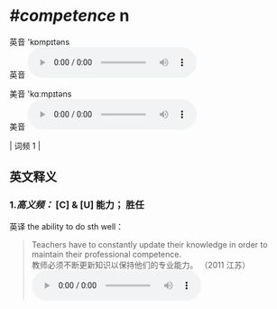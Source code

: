 # ***\#competence*** n
英音 'kɒmpɪtəns  
英音
<audio src="./media/competence-B.aac" controls="controls"></audio>

美音 'kɑːmpɪtəns  
美音
<audio src="./media/competence.aac" controls="controls"></audio>



| 词频 1 |  

英文释义
---
### 1.*高义频：* **[C] & [U] 能力； 胜任**  
英译 the ability to do sth well：

 > Teachers have to constantly update their knowledge in order to maintain their professional competence.  
 > 教师必须不断更新知识以保持他们的专业能力。  （2011 江苏）  
<audio src="./media/Competence-101_AAC.aac" controls="controls"></audio>


